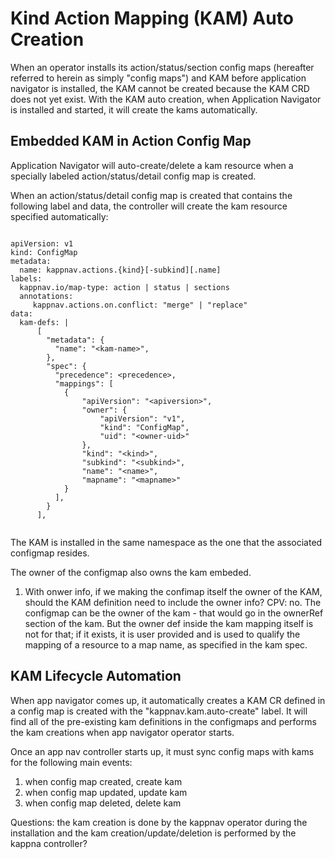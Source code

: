 # Kind Action Mapping (KAM) Auto Creation

When an operator installs its action/status/section config maps (hereafter referred to herein as simply "config maps") and KAM before application navigator is installed, the KAM cannot be created because the KAM CRD does not yet exist.  With the KAM auto creation, when Application Navigator is installed and started, it will create the kams automatically.

## Embedded KAM in Action Config Map
Application Navigator will auto-create/delete a kam resource when a specially labeled action/status/detail config map is created. 

When an action/status/detail config map is created that contains the following label and data, the controller will create the kam resource specified automatically:
```

apiVersion: v1
kind: ConfigMap
metadata: 
  name: kappnav.actions.{kind}[-subkind][.name]
labels: 
  kappnav.io/map-type: action | status | sections 
  annotations: 
     kappnav.actions.on.conflict: "merge" | "replace" 
data:
  kam-defs: | 
      [
        "metadata": {
          "name": "<kam-name>",
        },
        "spec": {
          "precedence": <precedence>,
          "mappings": [
            {
                "apiVersion": "<apiversion>",
                "owner": {
                    "apiVersion": "v1",
                    "kind": "ConfigMap",
                    "uid": "<owner-uid>"
                }, 
                "kind": "<kind>",
                "subkind": "<subkind>",
                "name": "<name>",
                "mapname": "<mapname>"
            }
          ],          
        }
      ], 
      
```
The KAM is installed in the same namespace as the one that the associated configmap resides.

The owner of the configmap also owns the kam embeded.

1. With onwer info, if we making the confimap itself the owner of the KAM, should the KAM definition need to include the owner info?
CPV: no. The configmap can be the owner of the kam - that would go in the ownerRef section of the kam.  But the owner def inside the kam mapping itself is not for that; if it exists, it is user provided and is used to qualify the mapping of a resource to a map name, as specified in the kam spec. 

## KAM Lifecycle Automation
When app navigator comes up, it automatically creates a KAM CR defined in a config map is created with the "kappnav.kam.auto-create" label.  It will find all of the pre-existing kam definitions in the configmaps and performs the kam creations when app navigator operator starts.

Once an app nav controller starts up, it must sync config maps with kams for the following main events:
1. when config map created, create kam
1. when config map updated, update kam
1. when config map deleted, delete kam

Questions:
the kam creation is done by the kappnav operator during the installation and the kam creation/update/deletion is performed by the kappna controller?
